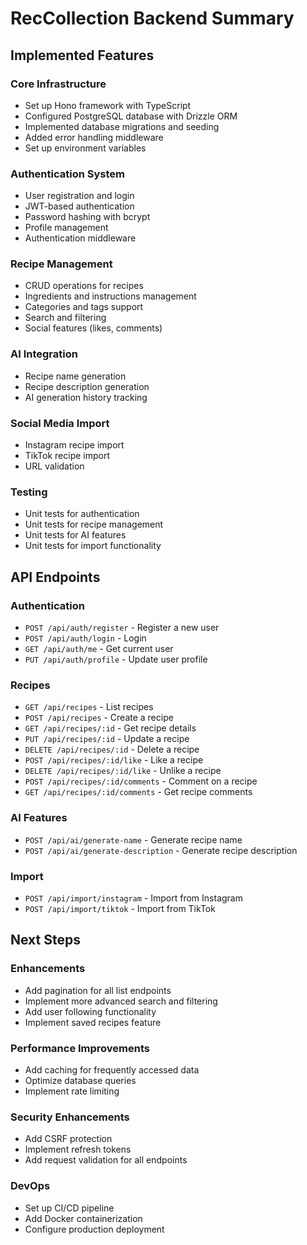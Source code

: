 # RecCollection Backend Summary

## Implemented Features

### Core Infrastructure
- Set up Hono framework with TypeScript
- Configured PostgreSQL database with Drizzle ORM
- Implemented database migrations and seeding
- Added error handling middleware
- Set up environment variables

### Authentication System
- User registration and login
- JWT-based authentication
- Password hashing with bcrypt
- Profile management
- Authentication middleware

### Recipe Management
- CRUD operations for recipes
- Ingredients and instructions management
- Categories and tags support
- Search and filtering
- Social features (likes, comments)

### AI Integration
- Recipe name generation
- Recipe description generation
- AI generation history tracking

### Social Media Import
- Instagram recipe import
- TikTok recipe import
- URL validation

### Testing
- Unit tests for authentication
- Unit tests for recipe management
- Unit tests for AI features
- Unit tests for import functionality

## API Endpoints

### Authentication
- `POST /api/auth/register` - Register a new user
- `POST /api/auth/login` - Login
- `GET /api/auth/me` - Get current user
- `PUT /api/auth/profile` - Update user profile

### Recipes
- `GET /api/recipes` - List recipes
- `POST /api/recipes` - Create a recipe
- `GET /api/recipes/:id` - Get recipe details
- `PUT /api/recipes/:id` - Update a recipe
- `DELETE /api/recipes/:id` - Delete a recipe
- `POST /api/recipes/:id/like` - Like a recipe
- `DELETE /api/recipes/:id/like` - Unlike a recipe
- `POST /api/recipes/:id/comments` - Comment on a recipe
- `GET /api/recipes/:id/comments` - Get recipe comments

### AI Features
- `POST /api/ai/generate-name` - Generate recipe name
- `POST /api/ai/generate-description` - Generate recipe description

### Import
- `POST /api/import/instagram` - Import from Instagram
- `POST /api/import/tiktok` - Import from TikTok

## Next Steps

### Enhancements
- Add pagination for all list endpoints
- Implement more advanced search and filtering
- Add user following functionality
- Implement saved recipes feature

### Performance Improvements
- Add caching for frequently accessed data
- Optimize database queries
- Implement rate limiting

### Security Enhancements
- Add CSRF protection
- Implement refresh tokens
- Add request validation for all endpoints

### DevOps
- Set up CI/CD pipeline
- Add Docker containerization
- Configure production deployment
